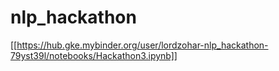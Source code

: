 # nlp_hackathon


[[https://hub.gke.mybinder.org/user/lordzohar-nlp_hackathon-79yst39l/notebooks/Hackathon3.ipynb]]
